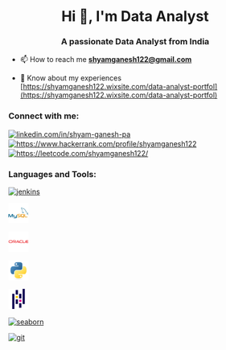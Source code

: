 <h1 align="center">Hi 👋, I'm Data Analyst</h1>
<h3 align="center">A passionate Data Analyst from India</h3>

- 📫 How to reach me **shyamganesh122@gmail.com**

- 📄 Know about my experiences [https://shyamganesh122.wixsite.com/data-analyst-portfol](https://shyamganesh122.wixsite.com/data-analyst-portfol)


<h3 align="left">Connect with me:</h3>
<p align="left">
<a href="https://linkedin.com/in/linkedin.com/in/shyam-ganesh-pa" target="blank"><img align="center" src="https://raw.githubusercontent.com/rahuldkjain/github-profile-readme-generator/master/src/images/icons/Social/linked-in-alt.svg" alt="linkedin.com/in/shyam-ganesh-pa" height="30" width="40" /></a>
<a href="https://www.hackerrank.com/https://www.hackerrank.com/profile/shyamganesh122" target="blank"><img align="center" src="https://raw.githubusercontent.com/rahuldkjain/github-profile-readme-generator/master/src/images/icons/Social/hackerrank.svg" alt="https://www.hackerrank.com/profile/shyamganesh122" height="30" width="40" /></a>
<a href="https://www.leetcode.com/https://leetcode.com/shyamganesh122/" target="blank"><img align="center" src="https://raw.githubusercontent.com/rahuldkjain/github-profile-readme-generator/master/src/images/icons/Social/leet-code.svg" alt="https://leetcode.com/shyamganesh122/" height="30" width="40" /></a>
</p>

<h3 align="left">Languages and Tools:</h3>
<p align="left"> 

<a href="https://www.microsoft.com/en-us/power-platform/products/power-bi" target="_blank" rel="noreferrer"> <img src="https://upload.vectorlogo.zone/logos/microsoft_powerbi/images/985205ac-fb3d-4c80-97f4-7bc0fec8c67d.svg" alt="jenkins" width="40" height="40"/> </a> 

<a href="https://www.mysql.com/" target="_blank" rel="noreferrer"> <img src="https://raw.githubusercontent.com/devicons/devicon/master/icons/mysql/mysql-original-wordmark.svg" alt="mysql" width="40" height="40"/> </a> 

<a href="https://www.oracle.com/" target="_blank" rel="noreferrer"> <img src="https://raw.githubusercontent.com/devicons/devicon/master/icons/oracle/oracle-original.svg" alt="oracle" width="40" height="40"/> </a> 

<a href="https://www.python.org" target="_blank" rel="noreferrer"> <img src="https://raw.githubusercontent.com/devicons/devicon/master/icons/python/python-original.svg" alt="python" width="40" height="40"/> </a> 

<a href="https://pandas.pydata.org/" target="_blank" rel="noreferrer"> <img src="https://raw.githubusercontent.com/devicons/devicon/2ae2a900d2f041da66e950e4d48052658d850630/icons/pandas/pandas-original.svg" alt="pandas" width="40" height="40"/> </a>

<a href="https://seaborn.pydata.org/" target="_blank" rel="noreferrer"> <img src="https://seaborn.pydata.org/_images/logo-mark-lightbg.svg" alt="seaborn" width="40" height="40"/> </a> </p>

<a href="https://git-scm.com/" target="_blank" rel="noreferrer"> <img src="https://seeklogo.com/images/M/microsoft-excel-logo-F8C90B4427-seeklogo.com.png" alt="git" width="40" height="40"/> </a> 
